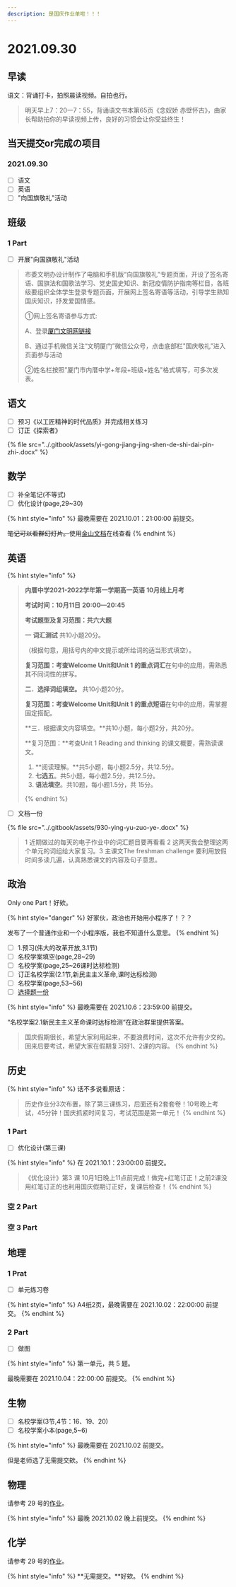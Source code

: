 ```yaml
---
description: 是国庆作业单啦！！！
---
```


# 2021.09.30

## 早读

语文：背诵打卡，拍照晨读视频。自拍也行。

> 明天早上7：20一7：55，背诵语文书本第65页《念奴娇 赤壁怀古》，由家长帮助拍你的早读视频上传，良好的习惯会让你受益终生！

## 当天提交or完成の项目

### 2021.09.30

* [ ] 语文
* [ ] 英语
* [ ] "向国旗敬礼"活动

## 班级

### 1 Part

* [ ] 开展"向国旗敬礼"活动

> 市委文明办设计制作了电脑和手机版“向国旗敬礼”专题页面，开设了签名寄语、国旗法和国歌法学习、党史国史知识、新冠疫情防护指南等栏目，各班级要组织全体学生登录专题页面，开展网上签名寄语等活动，引导学生熟知国庆知识，抒发爱国情感。
>
> ①网上签名寄语参与方式:
>
> A、登录[厦门文明网链接](http://xm.wenming.cn/tjzt/202109/t20210929_7346279.htm)
>
> B、通过手机微信关注“文明厦门”微信公众号，点击底部栏"国庆敬礼”进入页面参与活动
>
> ②姓名栏按照”厦门市内厝中学+年段+班级+姓名"格式填写，可多次发表。

## 语文

* [ ] 预习《以工匠精神的时代品质》并完成相关练习
* [ ] 订正《探索者》

{% file src="../.gitbook/assets/yi-gong-jiang-jing-shen-de-shi-dai-pin-zhi-.docx" %}

## 数学

* [ ] 补全笔记\(不等式\)
* [ ] 优化设计\(page,29~30\)

{% hint style="info" %}
最晚需要在 2021.10.01：21:00:00 前提交。

~~笔记可以看群幻灯片。~~使用[金山文档](https://www.kdocs.cn/l/sbfMeQeHCUsH?f=301)在线查看
{% endhint %}

## 英语

{% hint style="info" %}
> **内厝中学2021-2022学年第一学期高一英语** **10月线上月考**
>
>  **考试时间：10月11日** **20:00—20:45**
>
> **考试题型及复习范围：共六大题**
>
> **一** **词汇测试** 共10小题20分。
>
>  （根据句意，用括号内的中文提示或所给词的适当形式填空）。
>
>  **复习范围：**考查Welcome Unit和Unit 1 的**重点词汇**在句中的应用，需熟悉其不同词性的拼写。
>
> **二．选择词组填空。** 共10小题20分。
>
> **复习范围：**考查Welcome Unit和Unit 1 的**重点短语**在句中的应用，需掌握固定搭配。
>
> **三．根据课文内容填空。**共10小题，每小题2分，共20分。
>
> **复习范围：**考查Unit 1 Reading and thinking 的课文概要，需熟读课文。
>
> 1. **阅读理解。**共5小题，每小题2.5分，共12.5分。
> 2. **七选五**。共5小题，每小题2.5分，共12.5分。
> 3. **语法填空**。共10题，每小题1.5分，共 15分。
>
>  
{% endhint %}

* [ ] 文档一份

{% file src="../.gitbook/assets/930-ying-yu-zuo-ye-.docx" %}

> 1 近期做过的每天的电子作业中的词汇题目要再看看 2 这两天我会整理这两个单元的词组给大家复习。3 主课文The freshman challenge 要利用放假时间多读几遍，认真熟悉课文的内容及句子意思。

## 政治

Only one Part！好欸。

{% hint style="danger" %}
好家伙，政治也开始用小程序了！？？

发布了一个普通作业和一个小程序版，我也不知道什么意思。
{% endhint %}

* [ ] 1.预习\(伟大的改革开放,3.1节\)
* [ ] 名校学案填空\(page,28~29\)
* [ ] 名校学案\(page,25~26课时达标检测\)
* [ ] 订正名校学案\(2.1节,新民主主义革命,课时达标检测\)
* [ ] 名校学案\(page,53~56\)
* [ ]  [选择题一份](https://ks.wjx.top/vj/m2ScFtG.aspx)

{% hint style="info" %}
最晚需要在 2021.10.6：23:59:00 前提交。

“名校学案2.1新民主主义革命课时达标检测“在政治群里提供答案。

> 国庆假期很长，希望大家利用起来，不要浪费时间，这次不允许有少交的。回来后要考试，希望大家在假期复习好1、2课的内容。
{% endhint %}

## 历史

{% hint style="info" %}
话不多说看原话：

> 历史作业分3次布置，除了第三课练习，后面还有2套套卷！10号晚上考试，45分钟！国庆抓紧时间复习，考试范围是第一单元！
{% endhint %}

### 1 Part

* [ ] 优化设计\(第三课\)

{% hint style="info" %}
在 2021.10.1：23:00:00 前提交。

> 《优化设计》第3 课 10月1日晚上11点前完成！做完+红笔订正！之前2课没用红笔订正的也利用国庆假期订正好，复课后检查！
{% endhint %}

### 空 2 Part

### 空 3 Part

## 地理

### 1 Prat

* [ ] 单元练习卷

{% hint style="info" %}
A4纸2页，最晚需要在 2021.10.02：22:00:00 前提交。
{% endhint %}

### 2 Part

* [ ] 做图

{% hint style="info" %}
第一单元，共 5 题。

最晚需要在 2021.10.04：22:00:00 前提交。
{% endhint %}

## 生物

* [ ] 名校学案\(3节,4节：16、19、20\)
* [ ] 名校学案小本\(page,5~6\)

{% hint style="info" %}
最晚需要在 2021.10.02 前提交。

但是老师选了无需提交欸。
{% endhint %}

## 物理

请参考 29 号的[作业](https://yuioto.gitbook.io/homework/zuo-ye-dan/2021.09.29#wu-li)。

{% hint style="info" %}
最晚 2021.10.02 晚上前提交。
{% endhint %}

## 化学

请参考 29 号的[作业](https://yuioto.gitbook.io/homework/zuo-ye-dan/2021.09.29#hua-xue)。

{% hint style="info" %}
**无需提交。**好欸。
{% endhint %}

